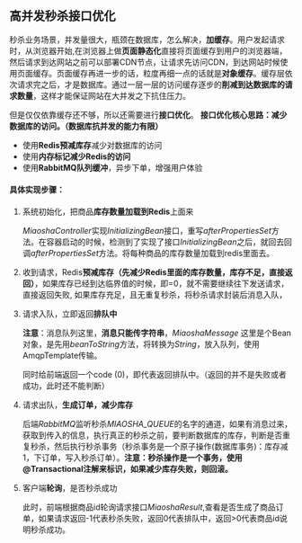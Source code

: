 ## 高并发秒杀接口优化

秒杀业务场景，并发量很大，瓶颈在数据库，怎么解决，**加缓存**。用户发起请求时，从浏览器开始,在浏览器上做**页面静态化**直接将页面缓存到用户的浏览器端，然后请求到达网站之前可以部署CDN节点，让请求先访问CDN，到达网站时候使用页面缓存。页面缓存再进一步的话，粒度再细一点的话就是**对象缓存**。缓存层依次请求完之后，才是数据库。通过一层一层的访问缓存逐步的**削减到达数据库的请求数量**，这样才能保证网站在大并发之下抗住压力。

但是仅仅依靠缓存还不够，所以还需要进行**接口优化**。
**接口优化核心思路：减少数据库的访问。（数据库抗并发的能力有限）**

- 使用**Redis预减库存**减少对数据库的访问
- 使用**内存标记减少Redis的访问**
- 使用**RabbitMQ队列缓冲**，异步下单，增强用户体验

#### 具体实现步骤：

1. 系统初始化，把商品**库存数量加载到Redis**上面来

   *MiaoshaController*实现*InitializingBean*接口，重写*afterPropertiesSet*方法。在容器启动的时候，检测到了实现了接口*InitializingBean*之后，就回去回调*afterPropertiesSet*方法。将每种商品的库存数量加载到redis里面去。

2. 收到请求，Redis**预减库存（先减少Redis里面的库存数量，库存不足，直接返回）**，如果库存已经到达临界值的时候，即=0，就不需要继续往下发送请求，直接返回失败, 如果库存充足，且无重复秒杀，将秒杀请求封装后消息入队，

3. 请求入队，立即返回**排队中**

   **注意**：消息队列这里，**消息只能传字符串**，*MiaoshaMessage* 这里是个Bean对象，是先用*beanToString*方法，将转换为*String*，放入队列，使用AmqpTemplate传输。

   同时给前端返回一个code (0)，即代表返回排队中。（返回的并不是失败或者成功，此时还不能判断）

4. 请求出队，**生成订单，减少库存**

   后端*RabbitMQ*监听秒杀*MIAOSHA_QUEUE*的名字的通道，如果有消息过来，获取到传入的信息，执行真正的秒杀之前，要判断数据库的库存，判断是否重复秒杀，然后执行秒杀事务（秒杀事务是一个原子操作(数据库事务)：库存减1，下订单，写入秒杀订单）。**注意：秒杀操作是一个事务，使用@Transactional注解来标识，如果减少库存失败，则回滚。**

5. 客户端**轮询**，是否秒杀成功

   此时，前端根据商品id轮询请求接口*MiaoshaResult*,查看是否生成了商品订单，如果请求返回-1代表秒杀失败，返回0代表排队中，返回>0代表商品id说明秒杀成功。

